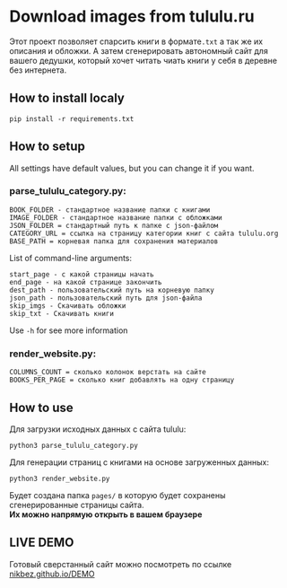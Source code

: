 # Download images from tululu.ru
Этот проект позволяет спарсить книги в формате`.txt` а так же их описания и обложки.
А затем сгенерировать автономный сайт для вашего дедушки, который хочет читать чиать книги у себя в деревне без интернета.

## How to install localy

````
pip install -r requirements.txt
````
## How to setup

All settings have default values, but you can change it if you want.

### parse_tululu_category.py:
````
BOOK_FOLDER - стандартное название папки с книгами
IMAGE_FOLDER - стандартное название папки с обложками
JSON_FOLDER = стандартный путь к папке с json-файлом
CATEGORY_URL = ссылка на страницу категории книг с сайта tululu.org
BASE_PATH = корневая папка для сохранения материалов
````
List of command-line arguments:

````
start_page - с какой страницы начать
end_page - на какой странице закончить
dest_path - пользовательский путь на корневую папку
json_path - пользовательский путь для json-файла
skip_imgs - Скачивать обложки
skip_txt - Скачивать книги
````
Use `-h` for see more information

### render_website.py:
````
COLUMNS_COUNT = сколько колонок верстать на сайте
BOOKS_PER_PAGE = сколько книг добавлять на одну страницу
````




## How to use

Для загрузки исходных данных с сайта tululu:
````
python3 parse_tululu_category.py
````

Для генерации страниц с книгами на основе загруженных данных:
````
python3 render_website.py
````

Будет создана папка `pages/` в которую будет сохранены сгенерированные страницы сайта.  
**Их можно напрямую открыть в вашем браузере** 

## LIVE DEMO
Готовый сверстанный сайт можно посмотреть по ссылке 
[nikbez.github.io/DEMO](https://nikbez.github.io/Parser_v1/)
